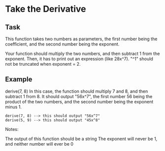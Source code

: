 
# Take the Derivative 

## Task 

This function takes two numbers as parameters, the first number being the coefficient, and the second number being the exponent.

Your function should multiply the two numbers, and then subtract 1 from the exponent. Then, it has to print out an expression (like 28x^7). "^1" should not be truncated when exponent = 2.

## Example

derive(7, 8)
In this case, the function should multiply 7 and 8, and then subtract 1 from 8. It should output "56x^7", the first number 56 being the product of the two numbers, and the second number being the exponent minus 1.

```
derive(7, 8) --> this should output "56x^7" 
derive(5, 9) --> this should output "45x^8" 
```
Notes:

The output of this function should be a string
The exponent will never be 1, and neither number will ever be 0